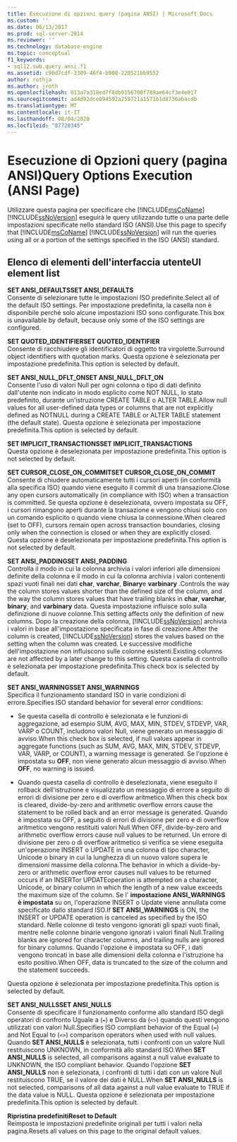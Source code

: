 ```yaml
---
title: Esecuzione di opzioni query (pagina ANSI) | Microsoft Docs
ms.custom: ''
ms.date: 06/13/2017
ms.prod: sql-server-2014
ms.reviewer: ''
ms.technology: database-engine
ms.topic: conceptual
f1_keywords:
- sql12.swb.query.ansi.f1
ms.assetid: c90d7cdf-3309-46f4-b900-220521bb9552
author: rothja
ms.author: jroth
ms.openlocfilehash: 013a7a318ed7f8db9156700f789ae64cf3e4e017
ms.sourcegitcommit: ad4d92dce894592a259721a1571b1d8736abacdb
ms.translationtype: MT
ms.contentlocale: it-IT
ms.lasthandoff: 08/04/2020
ms.locfileid: "87720345"
---
```

# <a name="query-options-execution-ansi-page"></a><span data-ttu-id="48814-102">Esecuzione di Opzioni query (pagina ANSI)</span><span class="sxs-lookup"><span data-stu-id="48814-102">Query Options Execution (ANSI Page)</span></span>
  <span data-ttu-id="48814-103">Utilizzare questa pagina per specificare che [!INCLUDE[msCoName](../includes/msconame-md.md)] [!INCLUDE[ssNoVersion](../includes/ssnoversion-md.md)] eseguirà le query utilizzando tutte o una parte delle impostazioni specificate nello standard ISO (ANSI).</span><span class="sxs-lookup"><span data-stu-id="48814-103">Use this page to specify that [!INCLUDE[msCoName](../includes/msconame-md.md)] [!INCLUDE[ssNoVersion](../includes/ssnoversion-md.md)] will run the queries using all or a portion of the settings specified in the ISO (ANSI) standard.</span></span>  
  
## <a name="ui-element-list"></a><span data-ttu-id="48814-104">Elenco di elementi dell'interfaccia utente</span><span class="sxs-lookup"><span data-stu-id="48814-104">UI element list</span></span>  
 <span data-ttu-id="48814-105">**SET ANSI_DEFAULTS**</span><span class="sxs-lookup"><span data-stu-id="48814-105">**SET ANSI_DEFAULTS**</span></span>  
 <span data-ttu-id="48814-106">Consente di selezionare tutte le impostazioni ISO predefinite.</span><span class="sxs-lookup"><span data-stu-id="48814-106">Select all of the default ISO settings.</span></span> <span data-ttu-id="48814-107">Per impostazione predefinita, la casella non è disponibile perché solo alcune impostazioni ISO sono configurate.</span><span class="sxs-lookup"><span data-stu-id="48814-107">This box is unavailable by default, because only some of the ISO settings are configured.</span></span>  
  
 <span data-ttu-id="48814-108">**SET QUOTED_IDENTIFIER**</span><span class="sxs-lookup"><span data-stu-id="48814-108">**SET QUOTED_IDENTIFIER**</span></span>  
 <span data-ttu-id="48814-109">Consente di racchiudere gli identificatori di oggetto tra virgolette.</span><span class="sxs-lookup"><span data-stu-id="48814-109">Surround object identifiers with quotation marks.</span></span> <span data-ttu-id="48814-110">Questa opzione è selezionata per impostazione predefinita.</span><span class="sxs-lookup"><span data-stu-id="48814-110">This option is selected by default.</span></span>  
  
 <span data-ttu-id="48814-111">**SET ANSI_NULL_DFLT_ON**</span><span class="sxs-lookup"><span data-stu-id="48814-111">**SET ANSI_NULL_DFLT_ON**</span></span>  
 <span data-ttu-id="48814-112">Consente l'uso di valori Null per ogni colonna o tipo di dati definito dall'utente non indicato in modo esplicito come NOT NULL, lo stato predefinito, durante un'istruzione CREATE TABLE o ALTER TABLE.</span><span class="sxs-lookup"><span data-stu-id="48814-112">Allow null values for all user-defined data types or columns that are not explicitly defined as NOTNULL during a CREATE TABLE or ALTER TABLE statement (the default state).</span></span> <span data-ttu-id="48814-113">Questa opzione è selezionata per impostazione predefinita.</span><span class="sxs-lookup"><span data-stu-id="48814-113">This option is selected by default.</span></span>  
  
 <span data-ttu-id="48814-114">**SET IMPLICIT_TRANSACTIONS**</span><span class="sxs-lookup"><span data-stu-id="48814-114">**SET IMPLICIT_TRANSACTIONS**</span></span>  
 <span data-ttu-id="48814-115">Questa opzione è deselezionata per impostazione predefinita.</span><span class="sxs-lookup"><span data-stu-id="48814-115">This option is not selected by default.</span></span>  
  
 <span data-ttu-id="48814-116">**SET CURSOR_CLOSE_ON_COMMIT**</span><span class="sxs-lookup"><span data-stu-id="48814-116">**SET CURSOR_CLOSE_ON_COMMIT**</span></span>  
 <span data-ttu-id="48814-117">Consente di chiudere automaticamente tutti i cursori aperti (in conformità alla specifica ISO) quando viene eseguito il commit di una transazione.</span><span class="sxs-lookup"><span data-stu-id="48814-117">Close any open cursors automatically (in compliance with ISO) when a transaction is committed.</span></span> <span data-ttu-id="48814-118">Se questa opzione è deselezionata, ovvero impostata su OFF, i cursori rimangono aperti durante la transazione e vengono chiusi solo con un comando esplicito o quando viene chiusa la connessione.</span><span class="sxs-lookup"><span data-stu-id="48814-118">When cleared (set to OFF), cursors remain open across transaction boundaries, closing only when the connection is closed or when they are explicitly closed.</span></span> <span data-ttu-id="48814-119">Questa opzione è deselezionata per impostazione predefinita.</span><span class="sxs-lookup"><span data-stu-id="48814-119">This option is not selected by default.</span></span>  
  
 <span data-ttu-id="48814-120">**SET ANSI_PADDING**</span><span class="sxs-lookup"><span data-stu-id="48814-120">**SET ANSI_PADDING**</span></span>  
 <span data-ttu-id="48814-121">Controlla il modo in cui la colonna archivia i valori inferiori alle dimensioni definite della colonna e il modo in cui la colonna archivia i valori contenenti spazi vuoti finali nei dati **char**, **varchar**, **Binary**e **varbinary** .</span><span class="sxs-lookup"><span data-stu-id="48814-121">Controls the way the column stores values shorter than the defined size of the column, and the way the column stores values that have trailing blanks in **char**, **varchar**, **binary**, and **varbinary** data.</span></span> <span data-ttu-id="48814-122">Questa impostazione influisce solo sulla definizione di nuove colonne.</span><span class="sxs-lookup"><span data-stu-id="48814-122">This setting affects only the definition of new columns.</span></span> <span data-ttu-id="48814-123">Dopo la creazione della colonna, [!INCLUDE[ssNoVersion](../includes/ssnoversion-md.md)] archivia i valori in base all'impostazione specificata in fase di creazione.</span><span class="sxs-lookup"><span data-stu-id="48814-123">After the column is created, [!INCLUDE[ssNoVersion](../includes/ssnoversion-md.md)] stores the values based on the setting when the column was created.</span></span> <span data-ttu-id="48814-124">Le successive modifiche dell'impostazione non influiscono sulle colonne esistenti.</span><span class="sxs-lookup"><span data-stu-id="48814-124">Existing columns are not affected by a later change to this setting.</span></span> <span data-ttu-id="48814-125">Questa casella di controllo è selezionata per impostazione predefinita.</span><span class="sxs-lookup"><span data-stu-id="48814-125">This check box is selected by default.</span></span>  
  
 <span data-ttu-id="48814-126">**SET ANSI_WARNINGS**</span><span class="sxs-lookup"><span data-stu-id="48814-126">**SET ANSI_WARNINGS**</span></span>  
 <span data-ttu-id="48814-127">Specifica il funzionamento standard ISO in varie condizioni di errore.</span><span class="sxs-lookup"><span data-stu-id="48814-127">Specifies ISO standard behavior for several error conditions:</span></span>  
  
-   <span data-ttu-id="48814-128">Se questa casella di controllo è selezionata e le funzioni di aggregazione, ad esempio SUM, AVG, MAX, MIN, STDEV, STDEVP, VAR, VARP o COUNT, includono valori Null, viene generato un messaggio di avviso.</span><span class="sxs-lookup"><span data-stu-id="48814-128">When this check box is selected, if null values appear in aggregate functions (such as SUM, AVG, MAX, MIN, STDEV, STDEVP, VAR, VARP, or COUNT), a warning message is generated.</span></span> <span data-ttu-id="48814-129">Se l'opzione è impostata su **OFF**, non viene generato alcun messaggio di avviso.</span><span class="sxs-lookup"><span data-stu-id="48814-129">When **OFF**, no warning is issued.</span></span>  
  
-   <span data-ttu-id="48814-130">Quando questa casella di controllo è deselezionata, viene eseguito il rollback dell'istruzione e visualizzato un messaggio di errore a seguito di errori di divisione per zero e di overflow aritmetico.</span><span class="sxs-lookup"><span data-stu-id="48814-130">When this check box is cleared, divide-by-zero and arithmetic overflow errors cause the statement to be rolled back and an error message is generated.</span></span> <span data-ttu-id="48814-131">Quando è impostata su OFF, a seguito di errori di divisione per zero e di overflow aritmetico vengono restituiti valori Null.</span><span class="sxs-lookup"><span data-stu-id="48814-131">When OFF, divide-by-zero and arithmetic overflow errors cause null values to be returned.</span></span> <span data-ttu-id="48814-132">Un errore di divisione per zero o di overflow aritmetico si verifica se viene eseguita un'operazione INSERT o UPDATE in una colonna di tipo character, Unicode o binary in cui la lunghezza di un nuovo valore supera le dimensioni massime della colonna.</span><span class="sxs-lookup"><span data-stu-id="48814-132">The behavior in which a divide-by-zero or arithmetic overflow error causes null values to be returned occurs if an INSERTor UPDATEoperation is attempted on a character, Unicode, or binary column in which the length of a new value exceeds the maximum size of the column.</span></span> <span data-ttu-id="48814-133">Se l' **impostazione ANSI_WARNINGS è impostata** su on, l'operazione INSERT o Update viene annullata come specificato dallo standard ISO.</span><span class="sxs-lookup"><span data-stu-id="48814-133">If **SET ANSI_WARNINGS** is ON, the INSERT or UPDATE operation is canceled as specified by the ISO standard.</span></span> <span data-ttu-id="48814-134">Nelle colonne di testo vengono ignorati gli spazi vuoti finali, mentre nelle colonne binarie vengono ignorati i valori finali Null.</span><span class="sxs-lookup"><span data-stu-id="48814-134">Trailing blanks are ignored for character columns, and trailing nulls are ignored for binary columns.</span></span> <span data-ttu-id="48814-135">Quando l'opzione è impostata su OFF, i dati vengono troncati in base alle dimensioni della colonna e l'istruzione ha esito positivo.</span><span class="sxs-lookup"><span data-stu-id="48814-135">When OFF, data is truncated to the size of the column and the statement succeeds.</span></span>  
  
 <span data-ttu-id="48814-136">Questa opzione è selezionata per impostazione predefinita.</span><span class="sxs-lookup"><span data-stu-id="48814-136">This option is selected by default.</span></span>  
  
 <span data-ttu-id="48814-137">**SET ANSI_NULLS**</span><span class="sxs-lookup"><span data-stu-id="48814-137">**SET ANSI_NULLS**</span></span>  
 <span data-ttu-id="48814-138">Consente di specificare il funzionamento conforme allo standard ISO degli operatori di confronto Uguale a (`=`) e Diverso da (`<>`) quando questi vengono utilizzati con valori Null.</span><span class="sxs-lookup"><span data-stu-id="48814-138">Specifies ISO compliant behavior of the Equal (`=`) and Not Equal to (`<>`) comparison operators when used with null values.</span></span> <span data-ttu-id="48814-139">Quando **SET ANSI_NULLS** è selezionata, tutti i confronti con un valore Null restituiscono UNKNOWN, in conformità allo standard ISO.</span><span class="sxs-lookup"><span data-stu-id="48814-139">When **SET ANSI_NULLS** is selected, all comparisons against a null value evaluate to UNKNOWN, the ISO compliant behavior.</span></span> <span data-ttu-id="48814-140">Quando l'opzione **SET ANSI_NULLS** non è selezionata, i confronti di tutti i dati con un valore Null restituiscono TRUE, se il valore dei dati è NULL.</span><span class="sxs-lookup"><span data-stu-id="48814-140">When **SET ANSI_NULLS** is not selected, comparisons of all data against a null value evaluate to TRUE if the data value is NULL.</span></span> <span data-ttu-id="48814-141">Questa opzione è selezionata per impostazione predefinita.</span><span class="sxs-lookup"><span data-stu-id="48814-141">This option is selected by default.</span></span>  
  
 <span data-ttu-id="48814-142">**Ripristina predefiniti**</span><span class="sxs-lookup"><span data-stu-id="48814-142">**Reset to Default**</span></span>  
 <span data-ttu-id="48814-143">Reimposta le impostazioni predefinite originali per tutti i valori nella pagina.</span><span class="sxs-lookup"><span data-stu-id="48814-143">Resets all values on this page to the original default values.</span></span>  
  
  
